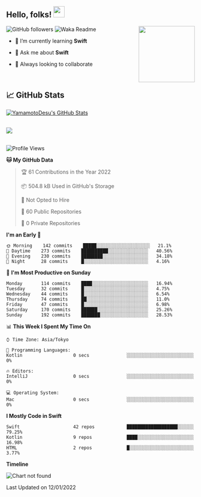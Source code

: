 ## Hello, folks! <img src="https://raw.githubusercontent.com/MartinHeinz/MartinHeinz/master/wave.gif" width="30px"> 
<p>
<img align="right" src="https://media.giphy.com/media/26ufdb3cYKwbRtYVW/giphy.gif" style="max-width:100%;" height="150px">
 
![GitHub followers](https://img.shields.io/github/followers/YamamotoDesu?label=Follow&style=social)
![Waka Readme](https://github.com/YamamotoDesu/YamamotoDesu/workflows/Waka%20Readme/badge.svg)
 
- 🌱 I’m currently learning **Swift**  
 
- 💬 Ask me about **Swift**  
 
- 👯 Always looking to collaborate
</p>
<br>

## &#x1f4c8; GitHub Stats
<a href="https://github.com/YamamotoDesu/YamamotoDesu">
  <img align="center" src="https://github-readme-stats.vercel.app/api?username=YamamotoDesu&show_icons=true&line_height=27&count_private=true&title_color=ffffff&text_color=c9cacc&icon_color=2bbc8a&bg_color=1d1f21&hide=contribs,prs&show_icons=true" alt="YamamotoDesu's GitHub Stats" /><br><br>
</a>

![](https://github-profile-summary-cards.vercel.app/api/cards/profile-details?username=YamamotoDesu&theme=vue)
<br><br>

<!--START_SECTION:waka-->
![Profile Views](http://img.shields.io/badge/Profile%20Views-11-blue)

**🐱 My GitHub Data** 

> 🏆 61 Contributions in the Year 2022
 > 
> 📦 504.8 kB Used in GitHub's Storage 
 > 
> 🚫 Not Opted to Hire
 > 
> 📜 60 Public Repositories 
 > 
> 🔑 0 Private Repositories  
 > 
**I'm an Early 🐤** 

```text
🌞 Morning    142 commits    █████░░░░░░░░░░░░░░░░░░░░   21.1% 
🌆 Daytime    273 commits    ██████████░░░░░░░░░░░░░░░   40.56% 
🌃 Evening    230 commits    ████████░░░░░░░░░░░░░░░░░   34.18% 
🌙 Night      28 commits     █░░░░░░░░░░░░░░░░░░░░░░░░   4.16%

```
📅 **I'm Most Productive on Sunday** 

```text
Monday       114 commits    ████░░░░░░░░░░░░░░░░░░░░░   16.94% 
Tuesday      32 commits     █░░░░░░░░░░░░░░░░░░░░░░░░   4.75% 
Wednesday    44 commits     █░░░░░░░░░░░░░░░░░░░░░░░░   6.54% 
Thursday     74 commits     ██░░░░░░░░░░░░░░░░░░░░░░░   11.0% 
Friday       47 commits     █░░░░░░░░░░░░░░░░░░░░░░░░   6.98% 
Saturday     170 commits    ██████░░░░░░░░░░░░░░░░░░░   25.26% 
Sunday       192 commits    ███████░░░░░░░░░░░░░░░░░░   28.53%

```


📊 **This Week I Spent My Time On** 

```text
⌚︎ Time Zone: Asia/Tokyo

💬 Programming Languages: 
Kotlin                   0 secs              ░░░░░░░░░░░░░░░░░░░░░░░░░   0%

🔥 Editors: 
IntelliJ                 0 secs              ░░░░░░░░░░░░░░░░░░░░░░░░░   0%

💻 Operating System: 
Mac                      0 secs              ░░░░░░░░░░░░░░░░░░░░░░░░░   0%

```

**I Mostly Code in Swift** 

```text
Swift                    42 repos            ███████████████████░░░░░░   79.25% 
Kotlin                   9 repos             ████░░░░░░░░░░░░░░░░░░░░░   16.98% 
HTML                     2 repos             █░░░░░░░░░░░░░░░░░░░░░░░░   3.77%

```


**Timeline**

![Chart not found](https://raw.githubusercontent.com/YamamotoDesu/YamamotoDesu/main/charts/bar_graph.png) 


 Last Updated on 12/01/2022
<!--END_SECTION:waka-->


